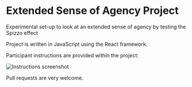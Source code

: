 # Extended Sense of Agency Project

Experimental set-up to look at an extended sense of agency by testing the Spizzo effect

Project is written in JavaScript using the React framework.

Participant instructions are provided within the project:

![Instructions screenshot](https://giuliaq.com/images/instructions-example.png)

Pull requests are very welcome.
